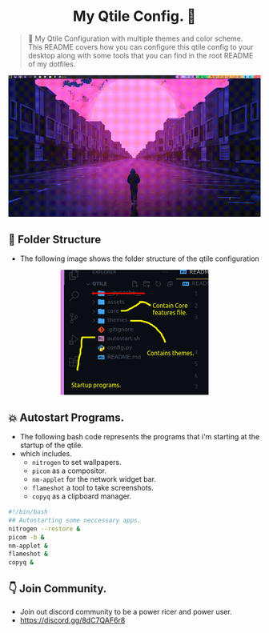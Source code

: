 <h1 align="center">My Qtile Config. 👋</h1>

>  :dart: My Qtile Configuration with multiple themes and color scheme. <br>This README covers how you can configure this qtile config to your desktop along with some tools that you can find in the root README of my dotfiles.

<p align="center">
    <img src="./assets/output.gif">
</p>

##  :file_folder: Folder Structure
- The following image shows the folder structure of the qtile configuration
<p align="center">
    <img src="./assets/folders.png">
</p>

##  :boom: Autostart Programs.
- The following bash code represents the programs that i'm starting at the startup of the qtile.
- which includes.
  - `nitrogen` to set wallpapers.
  - `picom` as a  compositor.
  - `nm-applet` for the network widget bar.
  - `flameshot` a tool to take screenshots.
  - `copyq` as a clipboard manager.
```bash
#!/bin/bash
## Autostarting some neccessary apps.
nitrogen --restore &
picom -b &
nm-applet &
flameshot &
copyq &
```

##  :point_down: Join Community.
- Join out discord community to be a power ricer and power user.
- https://discord.gg/8dC7QAF6r8